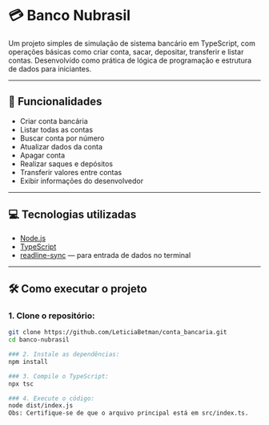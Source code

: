 # 💳 Banco Nubrasil

Um projeto simples de simulação de sistema bancário em TypeScript, com operações básicas como criar conta, sacar, depositar, transferir e listar contas. Desenvolvido como prática de lógica de programação e estrutura de dados para iniciantes.

---

## 🚀 Funcionalidades

- Criar conta bancária
- Listar todas as contas
- Buscar conta por número
- Atualizar dados da conta
- Apagar conta
- Realizar saques e depósitos
- Transferir valores entre contas
- Exibir informações do desenvolvedor

---

## 💻 Tecnologias utilizadas

- [Node.js](https://nodejs.org/)
- [TypeScript](https://www.typescriptlang.org/)
- [readline-sync](https://www.npmjs.com/package/readline-sync) — para entrada de dados no terminal

---

## 🛠️ Como executar o projeto

### 1. Clone o repositório:
```bash
git clone https://github.com/LeticiaBetman/conta_bancaria.git
cd banco-nubrasil

### 2. Instale as dependências:
npm install

### 3. Compile o TypeScript:
npx tsc

### 4. Execute o código:
node dist/index.js
Obs: Certifique-se de que o arquivo principal está em src/index.ts.
